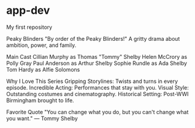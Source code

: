 # app-dev
My first repository

Peaky Blinders
"By order of the Peaky Blinders!"
A gritty drama about ambition, power, and family.

Main Cast
Cillian Murphy as Thomas "Tommy" Shelby
Helen McCrory as Polly Gray
Paul Anderson as Arthur Shelby
Sophie Rundle as Ada Shelby
Tom Hardy as Alfie Solomons

Why I Love This Series
Gripping Storylines: Twists and turns in every episode.
Incredible Acting: Performances that stay with you.
Visual Style: Outstanding costumes and cinematography.
Historical Setting: Post-WWI Birmingham brought to life.

Favorite Quote
"You can change what you do, but you can't change what you want." — Tommy Shelby
